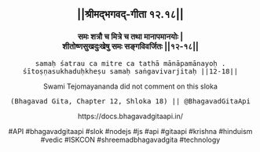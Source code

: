 <center><h2>||श्रीमद्‍भगवद्‍-गीता १२.१८||</h2>
<h3>समः शत्रौ च मित्रे च तथा मानापमानयोः |<br/>शीतोष्णसुखदुःखेषु समः सङ्गविवर्जितः ||१२-१८||</h3>
<pre>samaḥ śatrau ca mitre ca tathā mānāpamānayoḥ .<br/>śītoṣṇasukhaduḥkheṣu samaḥ saṅgavivarjitaḥ ||12-18||</pre>
<p>Swami Tejomayananda did not comment on this sloka</p>
<pre>(Bhagavad Gita, Chapter 12, Shloka 18) || @BhagavadGitaApi</pre><p>https://docs.bhagavadgitaapi.in/</p><p>#API #bhagavadgitaapi #slok #nodejs #js #api #gitaapi #krishna #hinduism #vedic #ISKCON #shreemadbhagavadgita #technology</p></center>